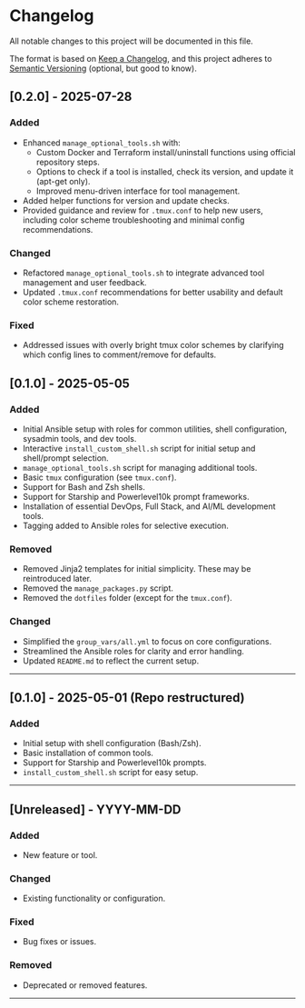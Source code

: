 # Changelog

All notable changes to this project will be documented in this file.

The format is based on [Keep a Changelog](https://keepachangelog.com/en/1.0.0/),
and this project adheres to [Semantic Versioning](https://semver.org/) (optional, but good to know).


## [0.2.0] - 2025-07-28

### Added

- Enhanced `manage_optional_tools.sh` with:
  - Custom Docker and Terraform install/uninstall functions using official repository steps.
  - Options to check if a tool is installed, check its version, and update it (apt-get only).
  - Improved menu-driven interface for tool management.
- Added helper functions for version and update checks.
- Provided guidance and review for `.tmux.conf` to help new users, including color scheme troubleshooting and minimal config recommendations.

### Changed

- Refactored `manage_optional_tools.sh` to integrate advanced tool management and user feedback.
- Updated `.tmux.conf` recommendations for better usability and default color scheme restoration.

### Fixed

- Addressed issues with overly bright tmux color schemes by clarifying which config lines to comment/remove for defaults.

## [0.1.0] - 2025-05-05

### Added

- Initial Ansible setup with roles for common utilities, shell configuration, sysadmin tools, and dev tools.
- Interactive `install_custom_shell.sh` script for initial setup and shell/prompt selection.
- `manage_optional_tools.sh` script for managing additional tools.
- Basic `tmux` configuration (see `tmux.conf`).
- Support for Bash and Zsh shells.
- Support for Starship and Powerlevel10k prompt frameworks.
- Installation of essential DevOps, Full Stack, and AI/ML development tools.
- Tagging added to Ansible roles for selective execution.

### Removed

- Removed Jinja2 templates for initial simplicity. These may be reintroduced later.
- Removed the `manage_packages.py` script.
- Removed the `dotfiles` folder (except for the `tmux.conf`).

### Changed

- Simplified the `group_vars/all.yml` to focus on core configurations.
- Streamlined the Ansible roles for clarity and error handling.
- Updated `README.md` to reflect the current setup.

---

## [0.1.0] - 2025-05-01 (Repo restructured)

### Added

- Initial setup with shell configuration (Bash/Zsh).
- Basic installation of common tools.
- Support for Starship and Powerlevel10k prompts.
- `install_custom_shell.sh` script for easy setup.

---

## [Unreleased] - YYYY-MM-DD

### Added

- New feature or tool.

### Changed

- Existing functionality or configuration.

### Fixed

- Bug fixes or issues.

### Removed

- Deprecated or removed features.

---
